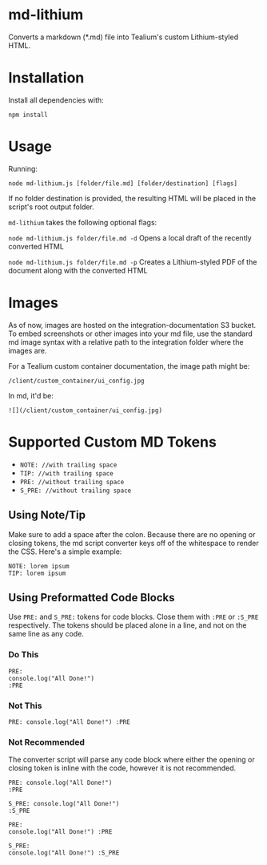 
# md-lithium

Converts a markdown (*.md) file into Tealium's custom Lithium-styled HTML.

# Installation
Install all dependencies with:
```
npm install
```

# Usage
Running:
```
node md-lithium.js [folder/file.md] [folder/destination] [flags]
```
If no folder destination is provided, the resulting HTML will be placed in the script's root output folder.

`md-lithium` takes the following optional flags:

`node md-lithium.js folder/file.md -d` Opens a local draft of the recently converted HTML

`node md-lithium.js folder/file.md -p` Creates a Lithium-styled PDF of the document along with the converted HTML

# Images
As of now, images are hosted on the integration-documentation S3 bucket.
To embed screenshots or other images into your md file, use the standard md image syntax with a relative path to the integration folder where the images are.

For a Tealium custom container documentation, the image path might be:

`/client/custom_container/ui_config.jpg`

In md, it'd be:

`![](/client/custom_container/ui_config.jpg)`

# Supported Custom MD Tokens
- `NOTE: //with trailing space`
- `TIP: //with trailing space `
- `PRE: //without trailing space`
- `S_PRE: //without trailing space`

## Using Note/Tip
Make sure to add a space after the colon. Because there are no opening or closing tokens, the md script converter keys off of the whitespace to render the CSS. Here's a simple example:

```
NOTE: lorem ipsum
TIP: lorem ipsum
```
## Using Preformatted Code Blocks
Use `PRE:` and `S_PRE:` tokens for code blocks. Close them with `:PRE` or `:S_PRE` respectively.  The tokens should be placed alone in a line, and not on the same line as any code.

### Do This
```
PRE:
console.log("All Done!")
:PRE
```

### Not This
```
PRE: console.log("All Done!") :PRE
```

### Not Recommended
The converter script will parse any code block where either the opening or closing token is inline with the code, however it is not recommended.
```
PRE: console.log("All Done!")
:PRE
```

```
S_PRE: console.log("All Done!")
:S_PRE
```

```
PRE:
console.log("All Done!") :PRE
```

```
S_PRE:
console.log("All Done!") :S_PRE
```
